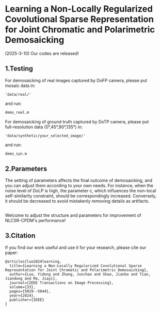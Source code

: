 # Learning a Non-Locally Regularized Covolutional Sparse Representation for Joint Chromatic and Polarimetric Demosaicking
(2025-3-10) Our codes are released!
## 1.Testing
For demosaicking of real images captured by DoFP camera, please put mosaic data in:
```
'data/real/'
```
and run:
```bash
demo_real.m
```
For demosaicking of ground truth captured by DoTP camera, please put full-resolution data (0°,45°,90°,135°) in:
```
'data/synthetic/your_selected_image/'
```
and run:
```bash
demo_syn.m
```
## 2.Parameters
The setting of parameters affects the final outcome of demosaicking, and you can adjust them according to your own needs. For instance, when the noise level of DoLP is high, the parameter c, which influences the non-local self-similarity constraint, should be correspondingly increased. Conversely, it should be decreased to avoid mistakenly removing details as artifacts.
##
Welcome to adjust the structure and parameters for improvement of NLCSR-CPDM's performance!
## 3.Citation
If you find our work useful and use it for your research, please cite our paper:
```
@articles{luo2024learning,
  title={Learning a Non-Locally Regularized Covolutional Sparse Representation for Joint Chromatic and Polarimetric Demosaicking},
  author={Luo, Yidong and Zhang, Junchao and Shao, Jianbo and Tian, Jiandong and Ma, Jiayi},
  journal={IEEE Transactions on Image Processing},
  volume={33},
  pages={5029--5044},
  year={2024},
  publisher={IEEE}
}
```

